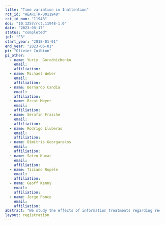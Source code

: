 ```yaml
---
title: "Time variation in Inattention"
rct_id: "AEARCTR-0011948"
rct_id_num: "11948"
doi: "10.1257/rct.11948-1.0"
date: "2023-08-17"
status: "completed"
jel: "E3"
start_year: "2018-01-01"
end_year: "2023-06-01"
pi: "Olivier Coibion"
pi_other:
  - name: Yuriy  Gorodnichenko
    email: 
    affiliation: 
  - name: Michael Weber
    email: 
    affiliation: 
  - name: Bernardo Candia
    email: 
    affiliation: 
  - name: Brent Meyer
    email: 
    affiliation: 
  - name: Serafin Frasche
    email: 
    affiliation: 
  - name: Rodrigo Lluberas
    email: 
    affiliation: 
  - name: Dimitris Georgarakos
    email: 
    affiliation: 
  - name: Saten Kumar
    email: 
    affiliation: 
  - name: Tiziano Ropele
    email: 
    affiliation: 
  - name: Geoff Kenny
    email: 
    affiliation: 
  - name: Jorge Ponce
    email: 
    affiliation: 
abstract: "We study the effects of information treatments regarding recent inflation rates or monetary policy targets and forecasts on inflation expectations of households and firms across countries and time using many RCTs implemented in different countries over time."
layout: registration
---
```


